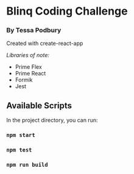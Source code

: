 # Blinq Coding Challenge

### By Tessa Podbury

Created with create-react-app

_Libraries of note:_
 - Prime Flex
 - Prime React
 - Formik
 - Jest


## Available Scripts

In the project directory, you can run:

### `npm start`

### `npm test`

### `npm run build`



